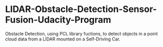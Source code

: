 # LIDAR-Obstacle-Detection-Sensor-Fusion-Udacity-Program
Obstacle Detection, using PCL library fuctions, to detect objects in a point cloud data from a LIDAR mounted on a Self-Driving Car.

